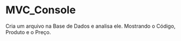 # MVC_Console
Cria um arquivo na Base de Dados e analisa ele. Mostrando o Código, Produto e o Preço.
